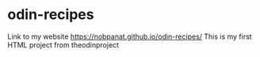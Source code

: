 # odin-recipes
Link to my website https://nobpanat.github.io/odin-recipes/
This is my first HTML project from theodinproject 
